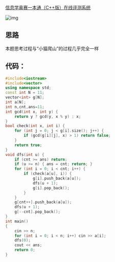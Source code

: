 [信息学奥赛一本通（C++版）在线评测系统](http://ybt.ssoier.cn:8088/problem_show.php?pid=1221)

![img](https://img2024.cnblogs.com/blog/3476421/202411/3476421-20241104122053705-729177632.png)





## 思路

本题思考过程与“小猫爬山”的过程几乎完全一样



## 代码：

```cpp
#include<iostream>
#include<vector>
using namespace std;
const int N = 11;
vector<int> g[N];
int a[N];
int n,cnt,ans=11;
int gcd(int x, int y) {
	return y ? gcd(y, x % y) : x;
}
bool check(int x, int i) {
	for (int j = 0; j < g[i].size(); j++) {
		if (gcd(g[i][j], x) > 1) return false;
	}
	return true;
}
void dfs(int u) {
	if (cnt >= ans) return;
	if (u >= n) { ans = cnt; return; }
	for (int i = 0; i < cnt; i++) {
		if (check(a[u], i)) {
			g[i].push_back(a[u]);
			dfs(u + 1);
			g[i].pop_back();
		}
	}
	g[cnt++].push_back(a[u]);
	dfs(u + 1);
	g[--cnt].pop_back();
}
int main()
{
	cin >> n;
	for (int i = 0; i < n; i++) cin >> a[i];
	dfs(0);
	cout << ans;
	return 0;
}
```

